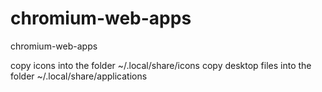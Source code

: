 # chromium-web-apps
chromium-web-apps

copy icons into the folder ~/.local/share/icons
copy desktop files into the folder ~/.local/share/applications
